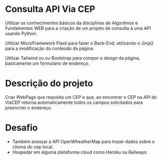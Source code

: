 # Consulta API Via CEP

Utilizar os conhecimentos básicos da disciplinas de Algoritmos e Fundamentos WEB para a criação de um projeto de consulta à uma API usando Python.

Utilizar MicroFramework Flask para fazer o Back-End, utilizando o Jinja2 para a modificação do conteúdo da página.

Utilizar Tailwind ou ou Bootstrap para compor o design da página, basicamente um formulário de endereço. 

# Descrição do projeto
Criar WebPage que requisita um CEP e que, ao encontrar o CEP na API do ViaCEP retorna automaticamente todos os campos solicitados para preencher o endereço. 


# Desafio 
- Também acessar a API OpenWheatherMap para trazer dados sobre o clioma do cep local.
- Hospedar em alguma plataforma cloud como Heroku ou Railways.

